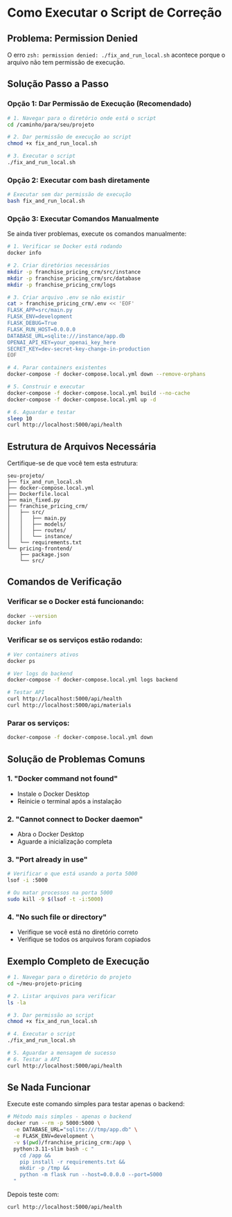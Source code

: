 # Como Executar o Script de Correção

## Problema: Permission Denied

O erro `zsh: permission denied: ./fix_and_run_local.sh` acontece porque o arquivo não tem permissão de execução.

## Solução Passo a Passo

### Opção 1: Dar Permissão de Execução (Recomendado)

```bash
# 1. Navegar para o diretório onde está o script
cd /caminho/para/seu/projeto

# 2. Dar permissão de execução ao script
chmod +x fix_and_run_local.sh

# 3. Executar o script
./fix_and_run_local.sh
```

### Opção 2: Executar com bash diretamente

```bash
# Executar sem dar permissão de execução
bash fix_and_run_local.sh
```

### Opção 3: Executar Comandos Manualmente

Se ainda tiver problemas, execute os comandos manualmente:

```bash
# 1. Verificar se Docker está rodando
docker info

# 2. Criar diretórios necessários
mkdir -p franchise_pricing_crm/src/instance
mkdir -p franchise_pricing_crm/src/database
mkdir -p franchise_pricing_crm/logs

# 3. Criar arquivo .env se não existir
cat > franchise_pricing_crm/.env << 'EOF'
FLASK_APP=src/main.py
FLASK_ENV=development
FLASK_DEBUG=True
FLASK_RUN_HOST=0.0.0.0
DATABASE_URL=sqlite:///instance/app.db
OPENAI_API_KEY=your_openai_key_here
SECRET_KEY=dev-secret-key-change-in-production
EOF

# 4. Parar containers existentes
docker-compose -f docker-compose.local.yml down --remove-orphans

# 5. Construir e executar
docker-compose -f docker-compose.local.yml build --no-cache
docker-compose -f docker-compose.local.yml up -d

# 6. Aguardar e testar
sleep 10
curl http://localhost:5000/api/health
```

## Estrutura de Arquivos Necessária

Certifique-se de que você tem esta estrutura:

```
seu-projeto/
├── fix_and_run_local.sh
├── docker-compose.local.yml
├── Dockerfile.local
├── main_fixed.py
├── franchise_pricing_crm/
│   ├── src/
│   │   ├── main.py
│   │   ├── models/
│   │   ├── routes/
│   │   └── instance/
│   └── requirements.txt
└── pricing-frontend/
    ├── package.json
    └── src/
```

## Comandos de Verificação

### Verificar se o Docker está funcionando:
```bash
docker --version
docker info
```

### Verificar se os serviços estão rodando:
```bash
# Ver containers ativos
docker ps

# Ver logs do backend
docker-compose -f docker-compose.local.yml logs backend

# Testar API
curl http://localhost:5000/api/health
curl http://localhost:5000/api/materials
```

### Parar os serviços:
```bash
docker-compose -f docker-compose.local.yml down
```

## Solução de Problemas Comuns

### 1. "Docker command not found"
- Instale o Docker Desktop
- Reinicie o terminal após a instalação

### 2. "Cannot connect to Docker daemon"
- Abra o Docker Desktop
- Aguarde a inicialização completa

### 3. "Port already in use"
```bash
# Verificar o que está usando a porta 5000
lsof -i :5000

# Ou matar processos na porta 5000
sudo kill -9 $(lsof -t -i:5000)
```

### 4. "No such file or directory"
- Verifique se você está no diretório correto
- Verifique se todos os arquivos foram copiados

## Exemplo Completo de Execução

```bash
# 1. Navegar para o diretório do projeto
cd ~/meu-projeto-pricing

# 2. Listar arquivos para verificar
ls -la

# 3. Dar permissão ao script
chmod +x fix_and_run_local.sh

# 4. Executar o script
./fix_and_run_local.sh

# 5. Aguardar a mensagem de sucesso
# 6. Testar a API
curl http://localhost:5000/api/health
```

## Se Nada Funcionar

Execute este comando simples para testar apenas o backend:

```bash
# Método mais simples - apenas o backend
docker run --rm -p 5000:5000 \
  -e DATABASE_URL="sqlite:///tmp/app.db" \
  -e FLASK_ENV=development \
  -v $(pwd)/franchise_pricing_crm:/app \
  python:3.11-slim bash -c "
    cd /app && 
    pip install -r requirements.txt && 
    mkdir -p /tmp && 
    python -m flask run --host=0.0.0.0 --port=5000
  "
```

Depois teste com:
```bash
curl http://localhost:5000/api/health
```
